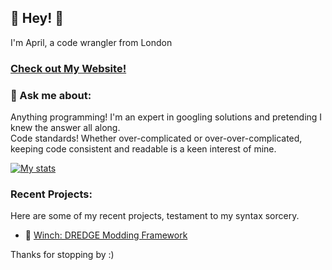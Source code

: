 ## 👋 Hey! 👋
I'm April, a code wrangler from London

### [Check out My Website!](https://itisapril.dev)

### 💬 Ask me about:
Anything programming! I'm an expert in googling solutions and pretending I knew the answer all along.<br>
Code standards! Whether over-complicated or over-over-complicated, keeping code consistent and readable is a keen interest of mine.

[![My stats](https://github-readme-stats-bdlm-dev.vercel.app/api?username=bdlm-dev&theme=dark)](https://github.com/anuraghazra/github-readme-stats)

### Recent Projects:
Here are some of my recent projects, testament to my syntax sorcery.
- 🎣 [Winch: DREDGE Modding Framework](https://github.com/Hacktix/Winch)

Thanks for stopping by :)
